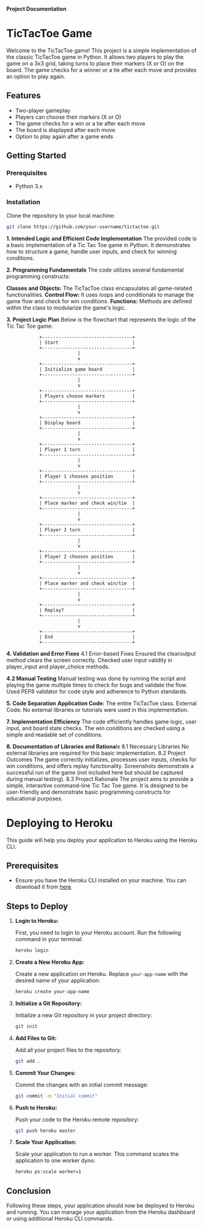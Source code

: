 **Project Documentation**

# TicTacToe Game

Welcome to the TicTacToe game! This project is a simple implementation of the classic TicTacToe game in Python. It allows two players to play the game on a 3x3 grid, taking turns to place their markers (X or O) on the board. The game checks for a winner or a tie after each move and provides an option to play again.

## Features

- Two-player gameplay
- Players can choose their markers (X or O)
- The game checks for a win or a tie after each move
- The board is displayed after each move
- Option to play again after a game ends

## Getting Started

### Prerequisites

- Python 3.x

### Installation

Clone the repository to your local machine:

```sh
git clone https://github.com/your-username/tictactoe.git
```

**1. Intended Logic and Efficient Code Implementation**
The provided code is a basic implementation of a Tic Tac Toe game in Python. It demonstrates how to structure a game, handle user inputs, and check for winning conditions.

**2. Programming Fundamentals**
The code utilizes several fundamental programming constructs:

**Classes and Objects:** The TicTacToe class encapsulates all game-related functionalities.
**Control Flow:** It uses loops and conditionals to manage the game flow and check for win conditions.
**Functions:** Methods are defined within the class to modularize the game's logic.

**3. Project Logic Plan**
Below is the flowchart that represents the logic of the Tic Tac Toe game:

                +---------------------------------+
                | Start                           |
                +---------------------------------+
                              |
                              v
                +---------------------------------+
                | Initialize game board           |
                +---------------------------------+
                              |
                              v
                +---------------------------------+
                | Players choose markers          |
                +---------------------------------+
                              |
                              v
                +---------------------------------+
                | Display board                   |
                +---------------------------------+
                              |
                              v
                +---------------------------------+
                | Player 1 turn                   |
                +---------------------------------+
                              |
                              v
                +---------------------------------+
                | Player 1 chooses position       |
                +---------------------------------+
                              |
                              v
                +---------------------------------+
                | Place marker and check win/tie  |
                +---------------------------------+
                              |
                              v
                +---------------------------------+
                | Player 2 turn                   |
                +---------------------------------+
                              |
                              v
                +---------------------------------+
                | Player 2 chooses position       |
                +---------------------------------+
                              |
                              v
                +---------------------------------+
                | Place marker and check win/tie  |
                +---------------------------------+
                              |
                              v
                +---------------------------------+
                | Replay?                         |
                +---------------------------------+
                              |
                              v
                +---------------------------------+
                | End                             |
                +---------------------------------+

**4. Validation and Error Fixes**
4.1 Error-based Fixes
Ensured the clearoutput method clears the screen correctly.
Checked user input validity in player_input and player_choice methods.

**4.2 Manual Testing**
Manual testing was done by running the script and playing the game multiple times to check for bugs and validate the flow.
Used PEP8 validator for code style and adherence to Python standards.

**5. Code Separation**
**Application Code:** The entire TicTacToe class.
External Code: No external libraries or tutorials were used in this implementation.

**7. Implementation Efficiency**
The code efficiently handles game logic, user input, and board state checks.
The win conditions are checked using a simple and readable set of conditions.

**8. Documentation of Libraries and Rationa**le
8.1 Necessary Libraries
No external libraries are required for this basic implementation.
8.2 Project Outcomes
The game correctly initializes, processes user inputs, checks for win conditions, and offers replay functionality.
Screenshots demonstrate a successful run of the game (not included here but should be captured during manual testing).
8.3 Project Rationale
The project aims to provide a simple, interactive command-line Tic Tac Toe game. It is designed to be user-friendly and demonstrate basic programming constructs for educational purposes.

# Deploying to Heroku

This guide will help you deploy your application to Heroku using the Heroku CLI.

## Prerequisites

- Ensure you have the Heroku CLI installed on your machine. You can download it from [here](https://devcenter.heroku.com/articles/heroku-cli).

## Steps to Deploy

1. **Login to Heroku:**

    First, you need to login to your Heroku account. Run the following command in your terminal:

    ```sh
    heroku login
    ```

2. **Create a New Heroku App:**

    Create a new application on Heroku. Replace `your-app-name` with the desired name of your application:

    ```sh
    heroku create your-app-name
    ```

3. **Initialize a Git Repository:**

    Initialize a new Git repository in your project directory:

    ```sh
    git init
    ```

4. **Add Files to Git:**

    Add all your project files to the repository:

    ```sh
    git add .
    ```

5. **Commit Your Changes:**

    Commit the changes with an initial commit message:

    ```sh
    git commit -m "Initial commit"
    ```

6. **Push to Heroku:**

    Push your code to the Heroku remote repository:

    ```sh
    git push heroku master
    ```

7. **Scale Your Application:**

    Scale your application to run a worker. This command scales the application to one worker dyno:

    ```sh
    heroku ps:scale worker=1
    ```

## Conclusion

Following these steps, your application should now be deployed to Heroku and running. You can manage your application from the Heroku dashboard or using additional Heroku CLI commands.
